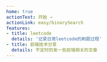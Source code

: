 ```yaml
---
home: true
actionText: 开始 →
actionLink: easy/binarySearch
features:
- title: leetcode
  details: '记录日常leetcode的刷题过程'
- title: 前端技术分享
  details: 不定时的发一些前端相关的文章
---
```

